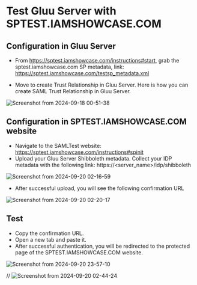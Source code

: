 # Test Gluu Server with SPTEST.IAMSHOWCASE.COM

## Configuration in Gluu Server

* From https://sptest.iamshowcase.com/instructions#start, grab the sptest.iamshowcase.com SP metadata, link: https://sptest.iamshowcase.com/testsp_metadata.xml

* Move to create Trust Relationship in Gluu Server. Here is how you can create SAML Trust Relationship in Gluu Server. 


![Screenshot from 2024-09-18 00-51-38](https://github.com/user-attachments/assets/f2983b9e-dd61-48ff-98a9-dcc44279e7bb)


## Configuration in SPTEST.IAMSHOWCASE.COM website

* Navigate to the SAMLTest website: https://sptest.iamshowcase.com/instructions#spinit
* Upload your Gluu Server Shibboleth metadata. Collect your IDP metadata with the following link: https://<server_name>/idp/shibboleth

  
![Screenshot from 2024-09-20 02-16-59](https://github.com/user-attachments/assets/860d98eb-d319-4fb0-82a5-34b1a45dc544)

* After successful upload, you will see the following confirmation URL

  
![Screenshot from 2024-09-20 02-20-17](https://github.com/user-attachments/assets/a2064296-6518-437d-a898-7da966251e09)


## Test 

- Copy the confirmation URL.
- Open a new tab and paste it.
- After successful authentication, you will be redirected to the protected page of the SPTEST.IAMSHOWCASE.COM website.

![Screenshot from 2024-09-20 23-57-10](https://github.com/user-attachments/assets/ee18badf-b28b-4f26-929b-45ab0dd5a987)


// ![Screenshot from 2024-09-20 02-44-24](https://github.com/user-attachments/assets/bd84a976-0aa1-48c9-bf5d-32f065d5083d)

